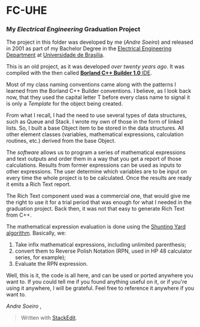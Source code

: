 ﻿
# FC-UHE
### My *Electrical Engineering* Graduation Project

The project in this folder was developed by me (*Andre Soeiro*) and released in 2001 as part of my Bachelor Degree in the [Electrical Engineering Department](http://www.ene.unb.br/) at [Universidade de Bras&iacute;lia](https://wwww.unb.br).

This is an old project, as it was developed *over twenty years ago*. It was compiled with the then called [**Borland C++ Builder 1.0** IDE](https://en.wikipedia.org/wiki/C%2B%2BBuilder).

Most of my class naming conventions came along with the patterns I learned from the Borland C++ Builder conventions. I believe, as I look back now, that they used the capital letter T before every class name to signal it is only a *Template* for the object being created.

From what I recall, I had the need to use several types of data structures, such as Queue and Stack. I wrote my own of those in the form of linked lists. So, I built a base Object item to be stored in the data structures. All other element classes (variables, mathematical expressions, calculation routines, etc.) derived from the base Object.

The *software* allows us to program a series of mathematical expressions and text outputs and order them in a way that you get a report of those calculations. Results from former expressions can be used as inputs to other expressions. The user determine which variables are to be input on every time the whole project is to be calculated. Once the results are ready it emits a Rich Text report.

The Rich Text component used was a commercial one, that would give me the right to use it for a trial period that was enough for what I needed in the graduation project. Back then, it was not that easy to generate Rich Text from C++.

The mathematical expression evaluation is done using the [Shunting Yard algorithm](https://en.wikipedia.org/wiki/Shunting_yard_algorithm). Basically, we:

 1. Take infix mathematical expressions, including unlimited parenthesis;
 2. convert them to Reverse Polish Notation (RPN, used in HP 48 calculator series, for example);
 3. Evaluate the RPN expression.

Well, this is it, the code is all here, and can be used or ported anywhere you want to. If you could tell me if you found anything useful on it, or if you're using it anywhere, I will be grateful. Feel free to reference it anywhere if you want to.

*Andre Soeiro*
 , 
> Written with [StackEdit](https://stackedit.io/).
